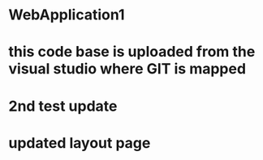 # WebApplication1
# this code base is uploaded from the visual studio where GIT is mapped 
# 2nd test update
# updated layout page
